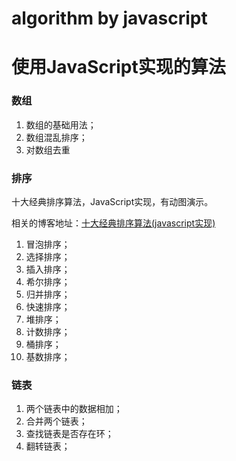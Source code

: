 # algorithm by javascript

# 使用JavaScript实现的算法

### 数组

1. 数组的基础用法；
2. 数组混乱排序；
3. 对数组去重

### 排序

十大经典排序算法，JavaScript实现，有动图演示。

相关的博客地址：[十大经典排序算法(javascript实现)](https://www.xiabingbao.com/post/sort/javascript-10-sort.html)

1. 冒泡排序；
2. 选择排序；
3. 插入排序；
4. 希尔排序；
5. 归并排序；
6. 快速排序；
7. 堆排序；
8. 计数排序；
9. 桶排序；
10. 基数排序；

### 链表

1. 两个链表中的数据相加；
2. 合并两个链表；
3. 查找链表是否存在环；
4. 翻转链表；
